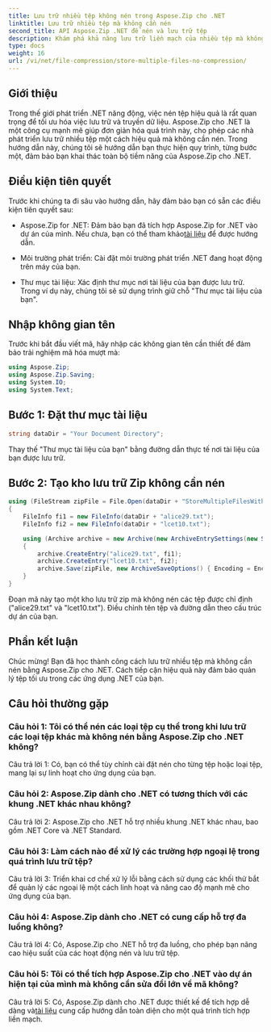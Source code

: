 ```yaml
---
title: Lưu trữ nhiều tệp không nén trong Aspose.Zip cho .NET
linktitle: Lưu trữ nhiều tệp mà không cần nén
second_title: API Aspose.Zip .NET để nén và lưu trữ tệp
description: Khám phá khả năng lưu trữ liền mạch của nhiều tệp mà không cần nén trong Aspose.Zip dành cho .NET. Tối ưu hóa các ứng dụng .NET của bạn để quản lý tệp hiệu quả với hướng dẫn từng bước này.
type: docs
weight: 16
url: /vi/net/file-compression/store-multiple-files-no-compression/
---
```

## Giới thiệu

Trong thế giới phát triển .NET năng động, việc nén tệp hiệu quả là rất quan trọng để tối ưu hóa việc lưu trữ và truyền dữ liệu. Aspose.Zip cho .NET là một công cụ mạnh mẽ giúp đơn giản hóa quá trình này, cho phép các nhà phát triển lưu trữ nhiều tệp một cách hiệu quả mà không cần nén. Trong hướng dẫn này, chúng tôi sẽ hướng dẫn bạn thực hiện quy trình, từng bước một, đảm bảo bạn khai thác toàn bộ tiềm năng của Aspose.Zip cho .NET.

## Điều kiện tiên quyết

Trước khi chúng ta đi sâu vào hướng dẫn, hãy đảm bảo bạn có sẵn các điều kiện tiên quyết sau:

- Aspose.Zip for .NET: Đảm bảo bạn đã tích hợp Aspose.Zip for .NET vào dự án của mình. Nếu chưa, bạn có thể tham khảo[tài liệu](https://reference.aspose.com/zip/net/) để được hướng dẫn.

- Môi trường phát triển: Cài đặt môi trường phát triển .NET đang hoạt động trên máy của bạn.

- Thư mục tài liệu: Xác định thư mục nơi tài liệu của bạn được lưu trữ. Trong ví dụ này, chúng tôi sẽ sử dụng trình giữ chỗ "Thư mục tài liệu của bạn".

## Nhập không gian tên

Trước khi bắt đầu viết mã, hãy nhập các không gian tên cần thiết để đảm bảo trải nghiệm mã hóa mượt mà:

```csharp
using Aspose.Zip;
using Aspose.Zip.Saving;
using System.IO;
using System.Text;
```

## Bước 1: Đặt thư mục tài liệu

```csharp
string dataDir = "Your Document Directory";
```

Thay thế "Thư mục tài liệu của bạn" bằng đường dẫn thực tế nơi tài liệu của bạn được lưu trữ.

## Bước 2: Tạo kho lưu trữ Zip không cần nén

```csharp
using (FileStream zipFile = File.Open(dataDir + "StoreMultipleFilesWithoutCompression_out.zip", FileMode.Create))
{
    FileInfo fi1 = new FileInfo(dataDir + "alice29.txt");
    FileInfo fi2 = new FileInfo(dataDir + "lcet10.txt");

    using (Archive archive = new Archive(new ArchiveEntrySettings(new StoreCompressionSettings())))
    {
        archive.CreateEntry("alice29.txt", fi1);
        archive.CreateEntry("lcet10.txt", fi2);
        archive.Save(zipFile, new ArchiveSaveOptions() { Encoding = Encoding.ASCII });
    }
}
```

Đoạn mã này tạo một kho lưu trữ zip mà không nén các tệp được chỉ định ("alice29.txt" và "lcet10.txt"). Điều chỉnh tên tệp và đường dẫn theo cấu trúc dự án của bạn.

## Phần kết luận

Chúc mừng! Bạn đã học thành công cách lưu trữ nhiều tệp mà không cần nén bằng Aspose.Zip cho .NET. Cách tiếp cận hiệu quả này đảm bảo quản lý tệp tối ưu trong các ứng dụng .NET của bạn.

## Câu hỏi thường gặp

### Câu hỏi 1: Tôi có thể nén các loại tệp cụ thể trong khi lưu trữ các loại tệp khác mà không nén bằng Aspose.Zip cho .NET không?

Câu trả lời 1: Có, bạn có thể tùy chỉnh cài đặt nén cho từng tệp hoặc loại tệp, mang lại sự linh hoạt cho ứng dụng của bạn.

### Câu hỏi 2: Aspose.Zip dành cho .NET có tương thích với các khung .NET khác nhau không?

Câu trả lời 2: Aspose.Zip cho .NET hỗ trợ nhiều khung .NET khác nhau, bao gồm .NET Core và .NET Standard.

### Câu hỏi 3: Làm cách nào để xử lý các trường hợp ngoại lệ trong quá trình lưu trữ tệp?

Câu trả lời 3: Triển khai cơ chế xử lý lỗi bằng cách sử dụng các khối thử bắt để quản lý các ngoại lệ một cách linh hoạt và nâng cao độ mạnh mẽ cho ứng dụng của bạn.

### Câu hỏi 4: Aspose.Zip dành cho .NET có cung cấp hỗ trợ đa luồng không?

Câu trả lời 4: Có, Aspose.Zip cho .NET hỗ trợ đa luồng, cho phép bạn nâng cao hiệu suất của các hoạt động nén và lưu trữ tệp.

### Câu hỏi 5: Tôi có thể tích hợp Aspose.Zip cho .NET vào dự án hiện tại của mình mà không cần sửa đổi lớn về mã không?

 Câu trả lời 5: Có, Aspose.Zip dành cho .NET được thiết kế để tích hợp dễ dàng và[tài liệu](https://reference.aspose.com/zip/net/) cung cấp hướng dẫn toàn diện cho một quá trình tích hợp liền mạch.